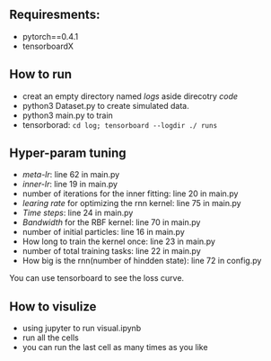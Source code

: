## Requiresments:
* pytorch==0.4.1
* tensorboardX

## How to run
* creat an empty directory named *logs* aside direcotry *code*
* python3 Dataset.py to create simulated data.
* python3 main.py to train
* tensorborad: `cd log; tensorboard --logdir ./ runs`


## Hyper-param tuning

* *meta-lr*: line 62 in main.py
* *inner-lr*: line 19 in main.py
* number of iterations for the inner fitting:  line 20 in main.py
* *learing rate* for optimizing the rnn kernel: line 75 in main.py
* *Time steps*:  line 24 in main.py
* *Bandwidth* for the RBF kernel:  line 70 in main.py
* number of initial particles:  line 16 in main.py
* How long to train the kernel once:   line 23 in main.py
* number of total training tasks: line 22 in main.py
* How big is the rnn(number of hindden state):  line 72 in config.py

You can use tensorboard to see the loss curve.

## How to visulize
* using jupyter to run visual.ipynb
* run all the cells
* you can run the last cell as many times as you like
